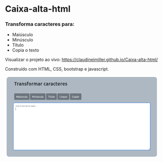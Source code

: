 # Caixa-alta-html
### Transforma caracteres para:
-  Maiúsculo
-  Minúsculo
-  Título
-  Copia o texto

Visualizar o projeto ao vivo: https://claudineimiller.github.io/Caixa-alta-html/

Construído com HTML, CSS, bootstrap e javascript.

<div style="display: inline;">
  <img src="image/image1.png" alt="image1">
</div>
